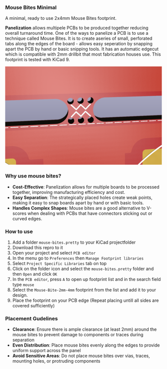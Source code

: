 ### Mouse Bites Minimal
A minimal, ready to use 2x4mm Mouse Bites footprint. 

**Panelization** allows multipele PCBs to be produced together reducing overall turnaround time. One of the ways to panelize a PCB is to use a technique called Mouse Bites. It is to create aseries of small, perforated tabs along the edges of the board - allows easy seperation by snapping apart the PCB by hand or basic snipping tools. It has an automatic edgecut which is compatible with 2mm drillbit that most fabrication houses use. This footprint is tested with KiCad 9. 



![Alt text](./mouse-bites.png?raw=true "Mouse Bites on a PCB (rendering)")

### Why use mouse bites?
* **Cost-Effective**: Panelization allows for multiple boards to be processed together, improving manufacturing efficiency and cost. 
* **Easy Separation**: The strategically placed holes create weak points, making it easy to snap boards apart by hand or with basic tools. 
* **Handles Complex Shapes**: Mouse bites are a good alternative to V-scores when dealing with PCBs that have connectors sticking out or curved edges. 

### How to use
1. Add a folder `mouse-bites.pretty` to your KiCad projectfolder
2. Download this repro to it
4. Open your project and select `PCB editor`
5. In the menu go to `Preferences` then `Manage Footprint libraries`
6. Select `Project Specific Libraries` tab on top
7. Click on the folder icon  and select the `mouse-bites.pretty` folder and then `Open` and click `OK`
8. In the `PCB editor`, press `A` to open up footprint list and in the search field type `mouse`
9. Select the `Mouse-Bite-2mm-4mm` footprint from the list and add it to your design.
10. Place the footprint on your PCB edge (Repeat placing untill all sides are covered sufficiently)

### Placement Gudelines
* **Clearance**: Ensure there is ample clearance (at least 2mm) around the mouse bites to prevent damage to components or traces during separation
* **Even Distribution**: Place mouse bites evenly along the edges to provide uniform support across the panel
* **Avoid Sensitive Areas**: Do not place mouse bites over vias, traces, mounting holes, or protruding components

